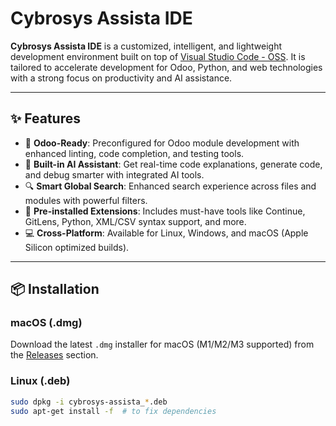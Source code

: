 # Cybrosys Assista IDE

**Cybrosys Assista IDE** is a customized, intelligent, and lightweight development environment built on top of [Visual Studio Code - OSS](https://github.com/microsoft/vscode). It is tailored to accelerate development for Odoo, Python, and web technologies with a strong focus on productivity and AI assistance.

---

## ✨ Features

- 🚀 **Odoo-Ready**: Preconfigured for Odoo module development with enhanced linting, code completion, and testing tools.
- 🤖 **Built-in AI Assistant**: Get real-time code explanations, generate code, and debug smarter with integrated AI tools.
- 🔍 **Smart Global Search**: Enhanced search experience across files and modules with powerful filters.
- 🧩 **Pre-installed Extensions**: Includes must-have tools like Continue, GitLens, Python, XML/CSV syntax support, and more.
- 💻 **Cross-Platform**: Available for Linux, Windows, and macOS (Apple Silicon optimized builds).


---

## 📦 Installation

### macOS (.dmg)
Download the latest `.dmg` installer for macOS (M1/M2/M3 supported) from the [Releases](https://github.com/cybrosys-assista/releases) section.

### Linux (.deb)
```bash
sudo dpkg -i cybrosys-assista_*.deb
sudo apt-get install -f  # to fix dependencies

